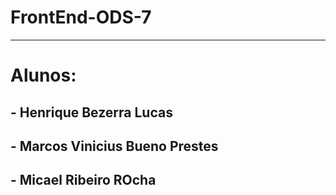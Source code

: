 # FrontEnd-ODS-7
<hr>

# Alunos:

## - Henrique Bezerra Lucas
## - Marcos Vinicius Bueno Prestes
## - Micael Ribeiro ROcha

